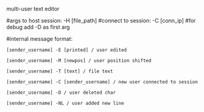 multi-user text editor


#args to host session: 
 -H [file_path]
#connect to session:
 -C [conn_ip]
#for debug add -D as first arg

#internal message format:

    [sender_username] -E [printed] / user edited

    [sender_username] -M [newpos] / user position shifted

    [sender_username] -T [text] / file text

    [sender_username] -C [sender_username] / new user connected to session

    [sender_username] -D / user deleted char

    [sender_username] -NL / user added new line